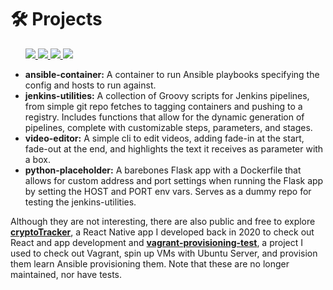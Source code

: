 
<h1 align="left">🛠️ Projects</h1>

<ul>
      <a href="https://github.com/scr1ba/ansible-container" target="_blank">
            <img src="https://github-readme-stats.vercel.app/api/pin/?username=scr1ba&repo=ansible-container&theme=tokyonight" />
      </a>
      <a href="https://github.com/scr1ba/jenkins-utilities" target="_blank">
            <img src="https://github-readme-stats.vercel.app/api/pin/?username=scr1ba&repo=jenkins-utilities&theme=tokyonight" />
      </a>
      <a href="https://github.com/scr1ba/video-editor" target="_blank">
            <img src="https://github-readme-stats.vercel.app/api/pin/?username=scr1ba&repo=video-editor&theme=tokyonight" />
      </a>
      <a href="https://github.com/scr1ba/python-placeholder" target="_blank">
            <img src="https://github-readme-stats.vercel.app/api/pin/?username=scr1ba&repo=python-placeholder&theme=tokyonight" />
      </a>
</ul>

<ul>
      <li><strong>ansible-container:</strong> A container to run Ansible playbooks specifying the config and hosts to run against.</li>
      <li><strong>jenkins-utilities:</strong> A collection of Groovy scripts for Jenkins pipelines, from simple git repo fetches to tagging containers and pushing to a registry. Includes functions that allow for the dynamic generation of pipelines, complete with customizable steps, parameters, and stages.</li>
      <li><strong>video-editor:</strong> A simple cli to edit videos, adding fade-in at the start, fade-out at the end, and highlights the text it receives as parameter with a box.</li>
      <li><strong>python-placeholder:</strong> A barebones Flask app with a Dockerfile that allows for custom address and port settings when running the Flask app by setting the HOST and PORT env vars. Serves as a dummy repo for testing the jenkins-utilities.</li>
</ul>

<div align="left">
  <p>Although they are not interesting, there are also public and free to explore <a href="https://github.com/scr1ba/cryptoTracker" target="_blank"><strong>cryptoTracker</strong></a>, a React Native app I developed back in 2020 to check out React and app development and <a href="https://github.com/scr1ba/vagrant-provisioning-test" target="_blank"><strong>vagrant-provisioning-test</strong></a>, a project I used to check out Vagrant, spin up VMs with Ubuntu Server, and provision them learn Ansible provisioning them. Note that these are no longer maintained, nor have tests.</p>
</div>
